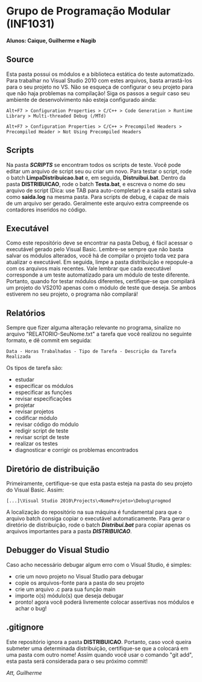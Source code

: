 ﻿# Grupo de Programação Modular (INF1031)
**Alunos: Caique, Guilherme e Nagib**

## Source

Esta pasta possui os módulos e a biblioteca estática do teste automatizado.
Para trabalhar no Visual Studio 2010 com estes arquivos, basta arrastá-los para o seu projeto no VS. Não se esqueça de configurar o seu projeto para que não haja problemas na compilação! Siga os passos a seguir caso seu ambiente de desenvolvimento não esteja configurado ainda:

`Alt+F7 > Configuration Properties > C/C++ > Code Generation > Runtime Library > Multi-threaded Debug (/MTd)`

`Alt+F7 > Configuration Properties > C/C++ > Precompiled Headers > Precompiled Header > Not Using Precompiled Headers`

## Scripts

Na pasta **_SCRIPTS_** se encontram todos os scripts de teste. Você pode editar um arquivo de script seu ou criar um novo. Para testar o script, rode o batch  **__LimpaDistribuicao.bat__** e, em seguida, **__Distruibui.bat__**. Dentro da pasta **DISTRIBUICAO**, rode o batch **__Testa.bat__**, e escreva o nome do seu arquivo de script (Dica: use TAB para auto-completar) e a saída estará salva como **__saida.log__** na mesma pasta. Para scripts de debug, é capaz de mais de um arquivo ser gerado. Geralmente este arquivo extra compreende os contadores inseridos no código.

## Executável

Como este repositório deve se encontrar na pasta Debug, é fácil acessar o executável gerado pelo Visual Basic. Lembre-se sempre que não basta salvar os módulos alterados, você há de compilar o projeto toda vez para atualizar o executável. Em seguida, limpe a pasta distribuição e repopule-a com os arquivos mais recentes.
Vale lembrar que cada executável corresponde a um teste automatizado para um módulo de teste diferente. Portanto, quando for testar módulos diferentes, certifique-se que compilará um projeto do VS2010 apenas com o módulo de teste que deseja. Se ambos estiverem no seu projeto, o programa não compilará!

## Relatórios

Sempre que fizer alguma alteração relevante no programa, sinalize no arquivo "RELATORIO-SeuNome.txt" a tarefa que você realizou no seguinte formato, e dê commit em seguida:

`Data - Horas Trabalhadas - Tipo de Tarefa - Descrição da Tarefa Realizada`

Os tipos de tarefa são:
* estudar
* especificar os módulos
* especificar as funções
* revisar especificações
* projetar
* revisar projetos
* codificar módulo
* revisar código do módulo
* redigir script de teste
* revisar script de teste
* realizar os testes
* diagnosticar e corrigir os problemas encontrados

## Diretório de distribuição

Primeiramente, certifique-se que esta pasta esteja na pasta do seu projeto do Visual Basic. Assim:

`[...]\Visual Studio 2010\Projects\<NomeProjeto>\Debug\progmod`

A localização do repositório na sua máquina é fundamental para que o arquivo batch consiga copiar o executável automaticamente. Para gerar o diretório de distribuição, rode o batch _**Distribui.bat**_ para copiar apenas os arquivos importantes para a pasta **_DISTRIBUICAO_**.

## Debugger do Visual Studio

Caso acho necessário debugar algum erro com o Visual Studio, é simples:

* crie um novo projeto no Visual Studio para debugar
* copie os arquivos-fonte para a pasta do seu projeto
* crie um arquivo .c para sua função main
* importe o(s) módulo(s) que deseja debugar
* pronto! agora você poderá livremente colocar assertivas nos módulos e achar o bug!

## .gitignore

Este repositório ignora a pasta **__DISTRIBUICAO__**. Portanto, caso você queira submeter uma determinada distribuição, certifique-se que a colocará em uma pasta com outro nome! Assim quando você usar o comando "git add", esta pasta será considerada para o seu próximo commit!

_Att,
Guilherme_
